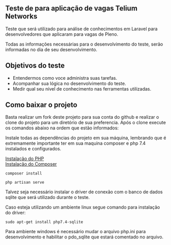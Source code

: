 ## Teste de para aplicação de vagas Telium Networks

Teste que será utilizado para análise de conhecimentos em Laravel para desenvolvedores que aplicaram para vagas de Pleno.

Todas as informações necessárias para o desenvolvimento do teste, serão informadas no dia de seu desenvolvimento.

## Objetivos do teste

- Entendermos como voce administra suas tarefas.
- Acompanhar sua lógica no desenvolvimento do teste.
- Medir qual seu nível de conhecimento nas ferramentas utilizadas.

## Como baixar o projeto

Basta realizar um fork deste projeto para sua conta do github e realizar o clone do projeto para um diretório de sua preferencia.
Após o clone execute os comandos abaixo na ordem que estão informados:

Instale todas as dependências do projeto em sua máquina, lembrando que é extremamente importante ter em sua maquina composer e php 7.4 instalados e configurados.

[Instalação do PHP](https://www.php.net/downloads)<br/>
[Instalação do Composer](https://getcomposer.org/download/)

```
composer install
```

```
php artisan serve
```

Talvez seja necessário instalar o driver de conexão com o banco de dados sqlite que será utilizado durante o teste.

Caso esteja utilizando um ambiente linux segue comando para instalação do driver:

``` 
sudo apt-get install php7.4-sqlite
```

Para ambiente windows é necessário mudar o arquivo php.ini para desenvolvimento e habilitar o pdo_sqlite que estará comentado no arquivo.
